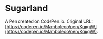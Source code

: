 # Sugarland

A Pen created on CodePen.io. Original URL: [https://codepen.io/Mamboleoo/pen/KqpgjW](https://codepen.io/Mamboleoo/pen/KqpgjW).

